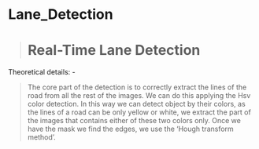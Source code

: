 # Lane_Detection
> # Real-Time Lane Detection

Theoretical details: -
> The core part of the detection is to correctly extract the lines of the road from all the rest of the images. 
> We can do this applying the Hsv color detection. 
> In this way we can detect object by their colors, as the lines of a road can be only yellow or white, we extract the part of the images that contains either of 
> these two colors only. 
> Once we have the mask we find the edges, we use the ‘Hough 
transform method’.
